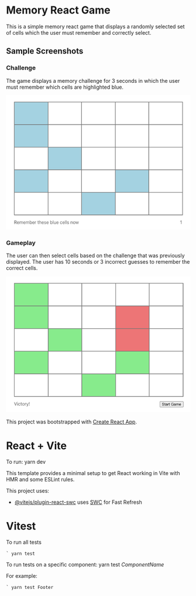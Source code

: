 # Memory React Game

This is a simple memory react game that displays a randomly selected set of cells which the user must remember and correctly select.

## Sample Screenshots

### Challenge

The game displays a memory challenge for 3 seconds in which the user must remember which cells are highlighted blue.

![Challenge Screen](/public/challenge.png)

### Gameplay

The user can then select cells based on the challenge that was previously displayed. The user has 10 seconds or 3 incorrect guesses to remember the correct cells.

![Game Play Screen](/public/game_play.png)

This project was bootstrapped with [Create React App](https://github.com/facebook/create-react-app).

# React + Vite

To run:
yarn dev

This template provides a minimal setup to get React working in Vite with HMR and some ESLint rules.

This project uses:

- [@vitejs/plugin-react-swc](https://github.com/vitejs/vite-plugin-react-swc) uses [SWC](https://swc.rs/) for Fast Refresh

# Vitest

To run all tests

```code
` yarn test
```

To run tests on a specific component:
yarn test _ComponentName_

For example:

```code
` yarn test Footer
```

